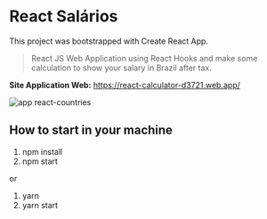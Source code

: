# React Salários

This project was bootstrapped with Create React App.

> React JS Web Application using React Hooks and make some calculation to show your salary in Brazil after tax.

**Site Application Web:** https://react-calculator-d3721.web.app/

![app react-countries](https://github.com/V-Coyote/react-calculator/blob/master/public/react-calculator.png?raw=true)

## How to start in your machine

1. npm install
2. npm start

or

1. yarn
2. yarn start
